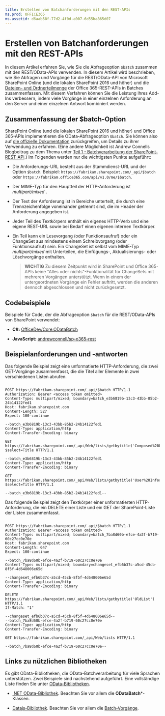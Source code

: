 ```yaml
---
title: Erstellen von Batchanforderungen mit den REST-APIs
ms.prod: OFFICE365
ms.assetid: d6aab58f-77d2-4f0d-a007-6d55ba865d07
---
```



# Erstellen von Batchanforderungen mit den REST-APIs
In diesem Artikel erfahren Sie, wie Sie die Abfrageoption  `$batch` zusammen mit den REST/OData-APIs verwenden.
In diesem Artikel wird beschrieben, wie Sie Abfragen und Vorgänge für die REST/OData-API von Microsoft SharePoint Online (und die lokalen SharePoint 2016 und höher) und die  [Dateien- und Ordnerteilmenge](http://msdn.microsoft.com/de-de/office/office365/api/files-rest-operations) der Office 365-REST-APIs in Batches zusammenfassen. Mit diesem Verfahren können Sie die Leistung Ihres Add-Ins verbessern, indem viele Vorgänge in einer einzelnen Anforderung an den Server und einer einzelnen Antwort kombiniert werden.
  
    
    


## Zusammenfassung der $batch-Option

SharePoint Online (und die lokalen SharePoint 2016 und höher) und Office 365-APIs implementieren die OData-Abfrageoption  `$batch`. Sie können also auf  [die offizielle Dokumentation](http://www.odata.org/documentation/odata-version-3-0/batch-processing) zurückgreifen, um Details zu ihrer Verwendung zu erfahren. (Eine andere Möglichkeit ist Andrew Connells Blogbeitrag zu dem Thema unter [Teil 1 - Batchverarbeitung der SharePoint-REST-API](http://www.andrewconnell.com/blog/part-1-sharepoint-rest-api-batching-understanding-batching-requests).) Im Folgenden werden nur die wichtigsten Punkte aufgeführt:
  
    
    

- Die Anforderungs-URL besteht aus der Stammdienst-URL und der Option  `$batch`. Beispiel:  `https://fabrikam.sharepoint.com/_api/$batch` oder `https://fabrikam.office365.com/api/v1.0/me/$batch`.
    
  
- Der MIME-Typ für den Hauptteil der HTTP-Anforderung ist  *multipart/mixed*  .
    
  
- Der Text der Anforderung ist in Bereiche unterteilt, die durch eine Trennzeichenfolge voneinander getrennt sind, die im Header der Anforderung angegeben ist.
    
  
- Jeder Teil des Textkörpers enthält ein eigenes HTTP-Verb und eine eigene REST-URL sowie bei Bedarf einen eigenen internen Textkörper.
    
  
- Ein Teil kann ein Lesevorgang (oder Funktionsaufruf) oder ein ChangeSet aus mindestens einem Schreibvorgang (oder Funktionsaufruf) sein. Ein ChangeSet ist selbst vom MIME-Typ  *multipart/mixed*  mit Unterteilen, die Einfügungs-, Aktualisierungs- oder Löschvorgänge enthalten.
    
    > **WICHTIG**
    > Zu diesem Zeitpunkt wird in SharePoint und Office 365-APIs keine "Alles oder nichts"-Funktionalität für ChangeSets mit mehreren Vorgängen unterstützt. Wenn in einem der untergeordneten Vorgänge ein Fehler auftritt, werden die anderen dennoch abgeschlossen und nicht zurückgesetzt. 

## Codebeispiele

Beispiele für Code, der die Abfrageoption  `$batch` für die REST/OData-APIs von SharePoint verwendet:
  
    
    

- **C#:** [OfficeDev/Core.ODataBatch](https://github.com/OfficeDev/PnP/tree/master/Samples/Core.ODataBatch)
    
  
- **JavaScript:** [andrewconnell/sp-o365-rest](https://github.com/andrewconnell/sp-o365-rest/blob/master/SpRestBatchSample/Scripts/App.js)
    
  

## Beispielanforderungen und -antworten

Das folgende Beispiel zeigt eine unformatierte HTTP-Anforderung, die zwei GET-Vorgänge zusammenfasst, die die Titel aller Elemente in zwei verschiedenen Listen abrufen.
  
    
    

```

POST https://fabrikam.sharepoint.com/_api/$batch HTTP/1.1
Authorization: Bearer <access token omitted>
Content-Type: multipart/mixed; boundary=batch_e3b6819b-13c3-43bb-85b2-24b14122fed1
Host: fabrikam.sharepoint.com
Content-Length: 527
Expect: 100-continue

--batch_e3b6819b-13c3-43bb-85b2-24b14122fed1
Content-Type: application/http
Content-Transfer-Encoding: binary

GET https://fabrikam.sharepoint.com/_api/Web/lists/getbytitle('Composed%20Looks')/items?$select=Title HTTP/1.1

--batch_e3b6819b-13c3-43bb-85b2-24b14122fed1
Content-Type: application/http
Content-Transfer-Encoding: binary

GET https://fabrikam.sharepoint.com/_api/Web/lists/getbytitle('User%20Information%20List')/items?$select=Title HTTP/1.1

--batch_e3b6819b-13c3-43bb-85b2-24b14122fed1--

```

Das folgende Beispiel zeigt den Textkörper einer unformatierten HTTP-Anforderung, die ein DELETE einer Liste und ein GET der SharePoint-Liste der Listen zusammenfasst.
  
    
    



```

POST https://fabrikam.sharepoint.com/_api/$batch HTTP/1.1
Authorization: Bearer <access token omitted>
Content-Type: multipart/mixed; boundary=batch_7ba8d60b-efce-4a2f-b719-60c27cc0e70e
Host: fabrikam.sharepoint.com
Content-Length: 647
Expect: 100-continue

--batch_7ba8d60b-efce-4a2f-b719-60c27cc0e70e
Content-Type: multipart/mixed; boundary=changeset_efb6b37c-a5cd-45cb-8f5f-4d648006e65d

--changeset_efb6b37c-a5cd-45cb-8f5f-4d648006e65d
Content-Type: application/http
Content-Transfer-Encoding: binary

DELETE https://fabrikam.sharepoint.com/_api/Web/lists/getbytitle('OldList') HTTP/1.1
If-Match: "1"

--changeset_efb6b37c-a5cd-45cb-8f5f-4d648006e65d--
--batch_7ba8d60b-efce-4a2f-b719-60c27cc0e70e
Content-Type: application/http
Content-Transfer-Encoding: binary

GET https://fabrikam.sharepoint.com/_api/Web/lists HTTP/1.1

--batch_7ba8d60b-efce-4a2f-b719-60c27cc0e70e--
```


## Links zu nützlichen Bibliotheken

Es gibt OData-Bibliotheken, die OData-Batchverarbeitung für viele Sprachen unterstützen. Zwei Beispiele sind nachstehend aufgeführt. Eine vollständige Liste finden Sie unter  [OData-Bibliotheken](http://www.odata.org/libraries/).
  
    
    

-  [.NET OData-Bibliothek](http://msdn.microsoft.com/de-de/office/microsoft.data.odata%28v=vs.90%29). Beachten Sie vor allem die **ODataBatch***-Klassen.
    
  
-  [Datajs-Bibliothek](http://datajs.codeplex.com/documentation). Beachten Sie vor allem die  [Batch-Vorgänge](http://datajs.codeplex.com/wikipage?title=datajs%20OData%20API&amp;referringTitle=Documentation#Batch).
    
  

